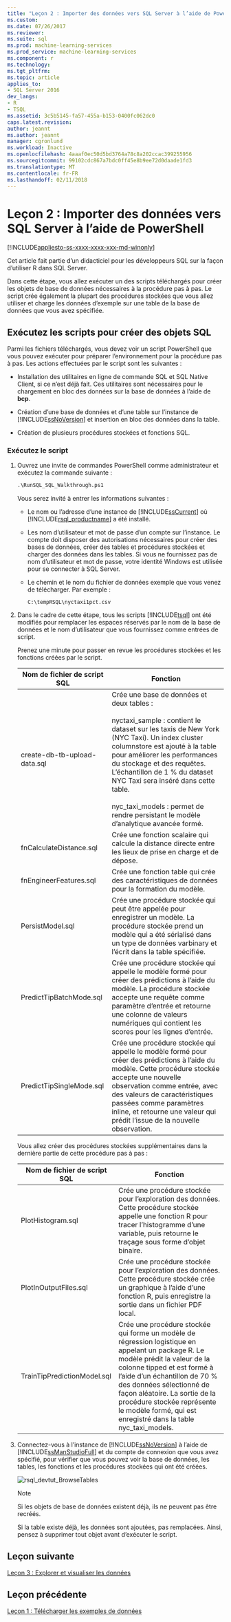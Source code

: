 ```yaml
---
title: "Leçon 2 : Importer des données vers SQL Server à l’aide de PowerShell | Documents Microsoft"
ms.custom: 
ms.date: 07/26/2017
ms.reviewer: 
ms.suite: sql
ms.prod: machine-learning-services
ms.prod_service: machine-learning-services
ms.component: r
ms.technology: 
ms.tgt_pltfrm: 
ms.topic: article
applies_to:
- SQL Server 2016
dev_langs:
- R
- TSQL
ms.assetid: 3c5b5145-fa57-455a-b153-0400fc062dc0
caps.latest.revision: 
author: jeannt
ms.author: jeannt
manager: cgronlund
ms.workload: Inactive
ms.openlocfilehash: 4aaaf0ec50d5bd3764a78c8a202ccac399255956
ms.sourcegitcommit: 99102cdc867a7bdc0ff45e8b9ee72d0daade1fd3
ms.translationtype: MT
ms.contentlocale: fr-FR
ms.lasthandoff: 02/11/2018
---
```

# <a name="lesson-2-import-data-to-sql-server-using-powershell"></a>Leçon 2 : Importer des données vers SQL Server à l’aide de PowerShell
[!INCLUDE[appliesto-ss-xxxx-xxxx-xxx-md-winonly](../../includes/appliesto-ss-xxxx-xxxx-xxx-md-winonly.md)]

Cet article fait partie d’un didacticiel pour les développeurs SQL sur la façon d’utiliser R dans SQL Server.

Dans cette étape, vous allez exécuter un des scripts téléchargés pour créer les objets de base de données nécessaires à la procédure pas à pas. Le script crée également la plupart des procédures stockées que vous allez utiliser et charge les données d’exemple sur une table de la base de données que vous avez spécifiée.

## <a name="run-the-scripts-to-create-sql-objects"></a>Exécutez les scripts pour créer des objets SQL

Parmi les fichiers téléchargés, vous devez voir un script PowerShell que vous pouvez exécuter pour préparer l’environnement pour la procédure pas à pas. Les actions effectuées par le script sont les suivantes :

- Installation des utilitaires en ligne de commande SQL et SQL Native Client, si ce n’est déjà fait. Ces utilitaires sont nécessaires pour le chargement en bloc des données sur la base de données à l’aide de **bcp**.

- Création d’une base de données et d’une table sur l’instance de [!INCLUDE[ssNoVersion](../../includes/ssnoversion-md.md)] et insertion en bloc des données dans la table.

- Création de plusieurs procédures stockées et fonctions SQL.

### <a name="run-the-script"></a>Exécutez le script

1.  Ouvrez une invite de commandes PowerShell comme administrateur et exécutez la commande suivante :
  
    ```ps
    .\RunSQL_SQL_Walkthrough.ps1
    ```
  
    Vous serez invité à entrer les informations suivantes :
  
    - Le nom ou l’adresse d’une instance de [!INCLUDE[ssCurrent](../../includes/sscurrent-md.md)] où [!INCLUDE[rsql_productname](../../includes/rsql-productname-md.md)] a été installé.
  
    - Les nom d’utilisateur et mot de passe d’un compte sur l’instance. Le compte doit disposer des autorisations nécessaires pour créer des bases de données, créer des tables et procédures stockées et charger des données dans les tables. Si vous ne fournissez pas de nom d’utilisateur et mot de passe, votre identité Windows est utilisée pour se connecter à SQL Server.
  
    - Le chemin et le nom du fichier de données exemple que vous venez de télécharger. Par exemple :
  
        `C:\tempRSQL\nyctaxi1pct.csv`
  
2.  Dans le cadre de cette étape, tous les scripts [!INCLUDE[tsql](../../includes/tsql-md.md)] ont été modifiés pour remplacer les espaces réservés par le nom de la base de données et le nom d’utilisateur que vous fournissez comme entrées de script.
  
    Prenez une minute pour passer en revue les procédures stockées et les fonctions créées par le script.
  
    |**Nom de fichier de script SQL**|**Fonction**|
    |-|-|
    |create-db-tb-upload-data.sql|Crée une base de données et deux tables :<br /><br />nyctaxi_sample : contient le dataset sur les taxis de New York (NYC Taxi). Un index cluster columnstore est ajouté à la table pour améliorer les performances du stockage et des requêtes. L’échantillon de 1 % du dataset NYC Taxi sera inséré dans cette table.<br /><br />nyc_taxi_models : permet de rendre persistant le modèle d’analytique avancée formé.|
    |fnCalculateDistance.sql|Crée une fonction scalaire qui calcule la distance directe entre les lieux de prise en charge et de dépose.|
    |fnEngineerFeatures.sql|Crée une fonction table qui crée des caractéristiques de données pour la formation du modèle.|
    |PersistModel.sql|Crée une procédure stockée qui peut être appelée pour enregistrer un modèle. La procédure stockée prend un modèle qui a été sérialisé dans un type de données varbinary et l’écrit dans la table spécifiée.|
    |PredictTipBatchMode.sql|Crée une procédure stockée qui appelle le modèle formé pour créer des prédictions à l’aide du modèle. La procédure stockée accepte une requête comme paramètre d’entrée et retourne une colonne de valeurs numériques qui contient les scores pour les lignes d’entrée.|
    |PredictTipSingleMode.sql|Crée une procédure stockée qui appelle le modèle formé pour créer des prédictions à l’aide du modèle. Cette procédure stockée accepte une nouvelle observation comme entrée, avec des valeurs de caractéristiques passées comme paramètres inline, et retourne une valeur qui prédit l’issue de la nouvelle observation.|
  
    Vous allez créer des procédures stockées supplémentaires dans la dernière partie de cette procédure pas à pas :
  
    |**Nom de fichier de script SQL**|**Fonction**|
    |------|------|
    |PlotHistogram.sql|Crée une procédure stockée pour l’exploration des données. Cette procédure stockée appelle une fonction R pour tracer l’histogramme d’une variable, puis retourne le traçage sous forme d’objet binaire.|
    |PlotInOutputFiles.sql|Crée une procédure stockée pour l’exploration des données. Cette procédure stockée crée un graphique à l’aide d’une fonction R, puis enregistre la sortie dans un fichier PDF local.|
    |TrainTipPredictionModel.sql|Crée une procédure stockée qui forme un modèle de régression logistique en appelant un package R. Le modèle prédit la valeur de la colonne tipped et est formé à l’aide d’un échantillon de 70 % des données sélectionné de façon aléatoire. La sortie de la procédure stockée représente le modèle formé, qui est enregistré dans la table nyc_taxi_models.|
  
3.  Connectez-vous à l’instance de [!INCLUDE[ssNoVersion](../../includes/ssnoversion-md.md)] à l’aide de [!INCLUDE[ssManStudioFull](../../includes/ssmanstudiofull-md.md)] et du compte de connexion que vous avez spécifié, pour vérifier que vous pouvez voir la base de données, les tables, les fonctions et les procédures stockées qui ont été créées.
  
    ![rsql_devtut_BrowseTables](media/rsql-devtut-browsetables.png "rsql_devtut_BrowseTables")
  
    > [!NOTE]
    > Si les objets de base de données existent déjà, ils ne peuvent pas être recréés.
    >   
    > Si la table existe déjà, les données sont ajoutées, pas remplacées. Ainsi, pensez à supprimer tout objet avant d’exécuter le script.

## <a name="next-lesson"></a>Leçon suivante

[Leçon 3 : Explorer et visualiser les données](../tutorials/sqldev-explore-and-visualize-the-data.md)

## <a name="previous-lesson"></a>Leçon précédente

[Leçon 1 : Télécharger les exemples de données](../tutorials/sqldev-download-the-sample-data.md)
